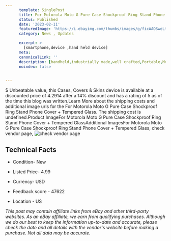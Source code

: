 ```yaml
---
      template: SinglePost
      title: For Motorola Moto G Pure Case Shockproof Ring Stand Phone Cover + Tempered Glass
      status: Published
      date: '2023-02-11'
      featuredImage: 'https://i.ebayimg.com/thumbs/images/g/ficAAOSweLth3~1x/s-l225.jpg'
      category: News , Updates

      excerpt: >-
        [smartphone,device ,hand held device]
      meta:
      canonicalLink: ''
      description: [handheld,industrially made,well crafted,Portable,Mobile,Compact,Convenient,Lightweight,Maneuverable,Man-portable,Miniature,Carriable,Hand-held,Light,Holdable,Transportable,Mobile device,Pocket-sized,On-the-go,Wireless,Cordless,Compact size,Convenient size, smartphone,device ,hand held device]
      noindex: false

        
---
```

$
    Unbeatable value, this Cases, Covers & Skins device is available at a discounted price of 4.2914 after a 14% discount and has a rating of 5 as of the time this blog was written.Learn More about the shipping costs and additional image urls for the For Motorola Moto G Pure Case Shockproof Ring Stand Phone Cover + Tempered Glass. The shipping cost is undefined.Product ImageFor Motorola Moto G Pure Case Shockproof Ring Stand Phone Cover + Tempered GlassAdditional ImagesFor Motorola Moto G Pure Case Shockproof Ring Stand Phone Cover + Tempered Glass, check vendor page, ![check vendor page](https://origin-galleryplus.ebayimg.com/ws/web/154793839714_2_0_1/225x225.jpg,https://origin-galleryplus.ebayimg.com/ws/web/154793839714_3_0_1/225x225.jpg,https://origin-galleryplus.ebayimg.com/ws/web/154793839714_4_0_1/225x225.jpg,https://origin-galleryplus.ebayimg.com/ws/web/154793839714_5_0_1/225x225.jpg,https://origin-galleryplus.ebayimg.com/ws/web/154793839714_6_0_1/225x225.jpg,https://origin-galleryplus.ebayimg.com/ws/web/154793839714_7_0_1/225x225.jpg,https://origin-galleryplus.ebayimg.com/ws/web/154793839714_8_0_1/225x225.jpg,https://origin-galleryplus.ebayimg.com/ws/web/154793839714_9_0_1/225x225.jpg,https://origin-galleryplus.ebayimg.com/ws/web/154793839714_10_0_1/225x225.jpg,https://origin-galleryplus.ebayimg.com/ws/web/154793839714_11_0_1/225x225.jpg,https://origin-galleryplus.ebayimg.com/ws/web/154793839714_12_0_1/225x225.jpg)
    
    

 ## Technical Facts 



     
      

 - Condition- New 


      

 - Listed Price- 4.99 


      

 - Currency- USD 


      

 - Feedback score - 47622 


      

 - Location - US 


      
      

 *_This post may contain affiliate links from eBay and other third-party websites. As an eBay affiliate, we earn from qualifying purchases. Although we do our best to keep the information up-to-date and accurate, please check the date and all details with the vendor's website before making a purchase. Not all data may be accurate._*



    
    
    
    
    